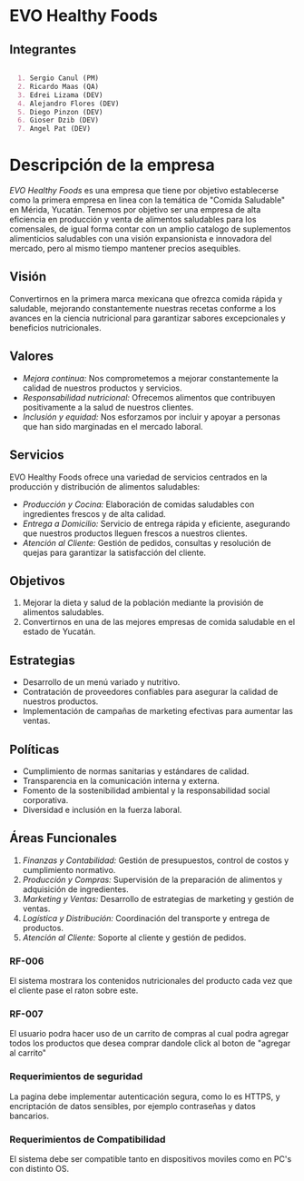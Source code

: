 <h1 aling="center"> EVO Healthy Foods</h1>

## Integrantes

```md

  1. Sergio Canul (PM)
  2. Ricardo Maas (QA)
  3. Edrei Lizama (DEV)
  4. Alejandro Flores (DEV)
  5. Diego Pinzon (DEV)
  6. Gioser Dzib (DEV)
  7. Angel Pat (DEV)

```

# Descripción de la empresa

*EVO Healthy Foods* es una empresa que tiene por objetivo establecerse como la primera empresa en linea con la temática de "Comida Saludable" en Mérida, Yucatán. 
Tenemos por objetivo ser una empresa de alta eficiencia en producción y venta de alimentos saludables para los comensales,
de igual forma contar con un amplio catalogo de suplementos alimenticios saludables con una visión expansionista e innovadora del mercado, 
pero al mismo tiempo mantener precios asequibles.

## Visión

Convertirnos en la primera marca mexicana que ofrezca comida rápida y saludable, mejorando constantemente nuestras recetas conforme a los avances en la ciencia nutricional para garantizar sabores excepcionales y beneficios nutricionales.

## Valores

- *Mejora continua:* Nos comprometemos a mejorar constantemente la calidad de nuestros productos y servicios.
- *Responsabilidad nutricional:* Ofrecemos alimentos que contribuyen positivamente a la salud de nuestros clientes.
- *Inclusión y equidad:* Nos esforzamos por incluir y apoyar a personas que han sido marginadas en el mercado laboral.

## Servicios

EVO Healthy Foods ofrece una variedad de servicios centrados en la producción y distribución de alimentos saludables:

- *Producción y Cocina:* Elaboración de comidas saludables con ingredientes frescos y de alta calidad.
- *Entrega a Domicilio:* Servicio de entrega rápida y eficiente, asegurando que nuestros productos lleguen frescos a nuestros clientes.
- *Atención al Cliente:* Gestión de pedidos, consultas y resolución de quejas para garantizar la satisfacción del cliente.

## Objetivos

1. Mejorar la dieta y salud de la población mediante la provisión de alimentos saludables.
2. Convertirnos en una de las mejores empresas de comida saludable en el estado de Yucatán.

## Estrategias

- Desarrollo de un menú variado y nutritivo.
- Contratación de proveedores confiables para asegurar la calidad de nuestros productos.
- Implementación de campañas de marketing efectivas para aumentar las ventas.

## Políticas

- Cumplimiento de normas sanitarias y estándares de calidad.
- Transparencia en la comunicación interna y externa.
- Fomento de la sostenibilidad ambiental y la responsabilidad social corporativa.
- Diversidad e inclusión en la fuerza laboral.

## Áreas Funcionales

1. *Finanzas y Contabilidad:* Gestión de presupuestos, control de costos y cumplimiento normativo.
2. *Producción y Compras:* Supervisión de la preparación de alimentos y adquisición de ingredientes.
3. *Marketing y Ventas:* Desarrollo de estrategias de marketing y gestión de ventas.
4. *Logística y Distribución:* Coordinación del transporte y entrega de productos.
5. *Atención al Cliente:* Soporte al cliente y gestión de pedidos.
### RF-006
El sistema mostrara los contenidos nutricionales del producto cada vez que el cliente pase el raton sobre este.
### RF-007
El usuario podra hacer uso de un carrito de compras al cual podra agregar todos los productos que desea comprar dandole click al boton de "agregar al carrito"
### Requerimientos de seguridad
La pagina debe implementar autenticación segura, como lo es HTTPS, y encriptación de datos sensibles, por ejemplo contraseñas y datos bancarios.
### Requerimientos de Compatibilidad
El sistema debe ser compatible tanto en dispositivos moviles como en PC's con distinto OS.